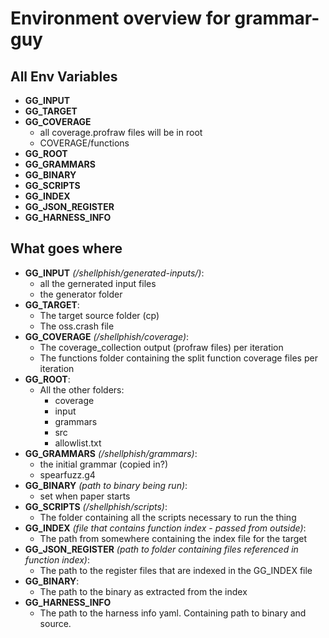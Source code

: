 
# Environment overview for grammar-guy

## All Env Variables

- **GG_INPUT** 
- **GG_TARGET**
- **GG_COVERAGE**
  - all coverage.profraw files will be in root
  - COVERAGE/functions
- **GG_ROOT**
- **GG_GRAMMARS**
- **GG_BINARY**
- **GG_SCRIPTS**
- **GG_INDEX**
- **GG_JSON_REGISTER**
- **GG_HARNESS_INFO**
## What goes where

- **GG_INPUT** *(/shellphish/generated-inputs/)*:
  - all the gernerated input files
  - the generator folder
- **GG_TARGET**:
  - The target source folder (cp)
  - The oss.crash file
- **GG_COVERAGE** *(/shellphish/coverage)*: 
  - The coverage_collection output (profraw files) per iteration
  - The functions folder containing the split function coverage files per iteration
- **GG_ROOT**: 
  - All the other folders: 
    - coverage
    - input
    - grammars
    - src 
    - allowlist.txt
- **GG_GRAMMARS** *(/shellphish/grammars)*: 
  - the initial grammar (copied in?)
  - spearfuzz.g4
- **GG_BINARY** *(path to binary being run)*:
  - set when paper starts
- **GG_SCRIPTS** *(/shellphish/scripts)*: 
  - The folder containing all the scripts necessary to run the thing 
- **GG_INDEX** *(file that contains function index - passed from outside)*: 
  - The path from somewhere containing the index file for the target
- **GG_JSON_REGISTER** *(path to folder containing files referenced in function index)*: 
  - The path to the register files that are indexed in the GG_INDEX file 
- **GG_BINARY**:
  - The path to the binary as extracted from the index
- **GG_HARNESS_INFO**
  - The path to the harness info yaml. Containing path to binary and source.